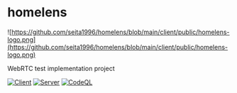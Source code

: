 # homelens

![https://github.com/seita1996/homelens/blob/main/client/public/homelens-logo.png](https://github.com/seita1996/homelens/blob/main/client/public/homelens-logo.png)

WebRTC test implementation project

[![Client](https://github.com/seita1996/homelens/actions/workflows/client-ci.yml/badge.svg)](https://github.com/seita1996/homelens/actions/workflows/client-ci.yml)
[![Server](https://github.com/seita1996/homelens/actions/workflows/server-ci.yml/badge.svg)](https://github.com/seita1996/homelens/actions/workflows/server-ci.yml)
[![CodeQL](https://github.com/seita1996/homelens/actions/workflows/codeql-analysis.yml/badge.svg)](https://github.com/seita1996/homelens/actions/workflows/codeql-analysis.yml)
